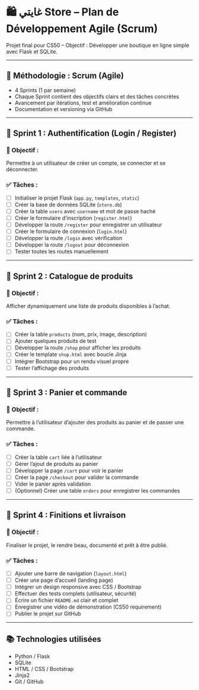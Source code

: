 # 🛍️ غايتي Store – Plan de Développement Agile (Scrum)

Projet final pour CS50 – Objectif : Développer une boutique en ligne simple avec Flask et SQLite.

---

## 🔄 Méthodologie : Scrum (Agile)

- 4 Sprints (1 par semaine)
- Chaque Sprint contient des objectifs clairs et des tâches concrètes
- Avancement par itérations, test et amélioration continue
- Documentation et versioning via GitHub

---

## 🏃 Sprint 1 : Authentification (Login / Register)

### 🎯 Objectif :
Permettre à un utilisateur de créer un compte, se connecter et se déconnecter.

### ✅ Tâches :
- [ ] Initialiser le projet Flask (`app.py`, `templates`, `static`)
- [ ] Créer la base de données SQLite (`store.db`)
- [ ] Créer la table `users` avec `username` et mot de passe haché
- [ ] Créer le formulaire d’inscription (`register.html`)
- [ ] Développer la route `/register` pour enregistrer un utilisateur
- [ ] Créer le formulaire de connexion (`login.html`)
- [ ] Développer la route `/login` avec vérification
- [ ] Développer la route `/logout` pour déconnexion
- [ ] Tester toutes les routes manuellement

---

## 🏃 Sprint 2 : Catalogue de produits

### 🎯 Objectif :
Afficher dynamiquement une liste de produits disponibles à l’achat.

### ✅ Tâches :
- [ ] Créer la table `products` (nom, prix, image, description)
- [ ] Ajouter quelques produits de test
- [ ] Développer la route `/shop` pour afficher les produits
- [ ] Créer le template `shop.html` avec boucle Jinja
- [ ] Intégrer Bootstrap pour un rendu visuel propre
- [ ] Tester l’affichage des produits

---

## 🏃 Sprint 3 : Panier et commande

### 🎯 Objectif :
Permettre à l’utilisateur d’ajouter des produits au panier et de passer une commande.

### ✅ Tâches :
- [ ] Créer la table `cart` liée à l’utilisateur
- [ ] Gérer l’ajout de produits au panier
- [ ] Développer la page `/cart` pour voir le panier
- [ ] Créer la page `/checkout` pour valider la commande
- [ ] Vider le panier après validation
- [ ] (Optionnel) Créer une table `orders` pour enregistrer les commandes

---

## 🏃 Sprint 4 : Finitions et livraison

### 🎯 Objectif :
Finaliser le projet, le rendre beau, documenté et prêt à être publié.

### ✅ Tâches :
- [ ] Ajouter une barre de navigation (`layout.html`)
- [ ] Créer une page d’accueil (landing page)
- [ ] Intégrer un design responsive avec CSS / Bootstrap
- [ ] Effectuer des tests complets (utilisateur, sécurité)
- [ ] Écrire un fichier `README.md` clair et complet
- [ ] Enregistrer une vidéo de démonstration (CS50 requirement)
- [ ] Publier le projet sur GitHub

---

## 📚 Technologies utilisées

- Python / Flask  
- SQLite  
- HTML / CSS / Bootstrap  
- Jinja2  
- Git / GitHub
